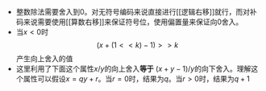 - 整数除法需要舍入到0。对无符号编码来说直接进行[[逻辑右移]]就行，而对补码来说需要使用[[算数右移]]来保证符号位，使用偏置量来保证向0舍入。
- 当$x<0$时
  $$
  (x+(1<<k)-1)>>k
  $$
  产生向上舍入的值
- 这里利用了下面这个属性$x/y$的向上舍入**等于** $(x+y-1)/y$的向下舍入。理解这个属性可以假设$x = qy + r$。当$r = 0$时，结果为$q$。当$r > 0$时，结果为$q+1$